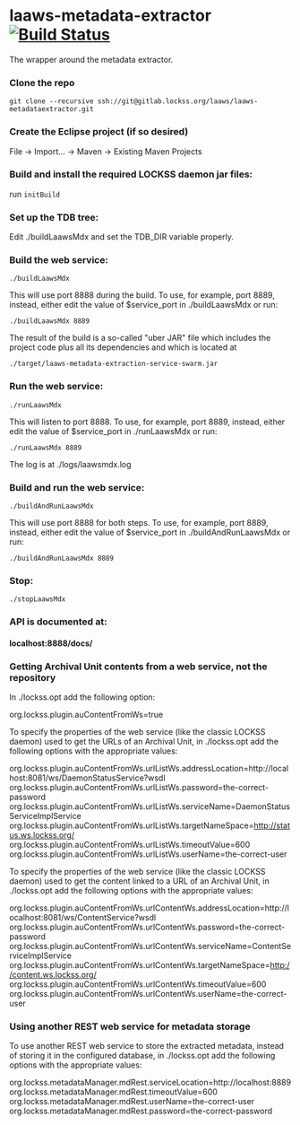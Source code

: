 <!--
Copyright (c) 2016-2017 Board of Trustees of Leland Stanford Jr. University,
all rights reserved.

Permission is hereby granted, free of charge, to any person obtaining a copy
of this software and associated documentation files (the "Software"), to deal
in the Software without restriction, including without limitation the rights
to use, copy, modify, merge, publish, distribute, sublicense, and/or sell
copies of the Software, and to permit persons to whom the Software is
furnished to do so, subject to the following conditions:

The above copyright notice and this permission notice shall be included in
all copies or substantial portions of the Software.

THE SOFTWARE IS PROVIDED "AS IS", WITHOUT WARRANTY OF ANY KIND, EXPRESS OR
IMPLIED, INCLUDING BUT NOT LIMITED TO THE WARRANTIES OF MERCHANTABILITY,
FITNESS FOR A PARTICULAR PURPOSE AND NONINFRINGEMENT.  IN NO EVENT SHALL
STANFORD UNIVERSITY BE LIABLE FOR ANY CLAIM, DAMAGES OR OTHER LIABILITY,
WHETHER IN AN ACTION OF CONTRACT, TORT OR OTHERWISE, ARISING FROM, OUT OF OR
IN CONNECTION WITH THE SOFTWARE OR THE USE OR OTHER DEALINGS IN THE SOFTWARE.

Except as contained in this notice, the name of Stanford University shall not
be used in advertising or otherwise to promote the sale, use or other dealings
in this Software without prior written authorization from Stanford University.
--> 
# laaws-metadata-extractor [![Build Status](https://travis-ci.org/lockss/laaws-metadata-extractor.svg?branch=master)](https://travis-ci.org/lockss/laaws-metadata-extractor)
The wrapper around the metadata extractor.

### Clone the repo
`git clone --recursive ssh://git@gitlab.lockss.org/laaws/laaws-metadataextractor.git`

### Create the Eclipse project (if so desired)
File -> Import... -> Maven -> Existing Maven Projects

### Build and install the required LOCKSS daemon jar files:
run `initBuild`

### Set up the TDB tree:
Edit ./buildLaawsMdx and set the TDB_DIR variable properly.

### Build the web service:
`./buildLaawsMdx`

This will use port 8888 during the build. To use, for example, port 8889,
instead, either edit the value of $service_port in ./buildLaawsMdx or run:

`./buildLaawsMdx 8889`

The result of the build is a so-called "uber JAR" file which includes the
project code plus all its dependencies and which is located at

`./target/laaws-metadata-extraction-service-swarm.jar`

### Run the web service:
`./runLaawsMdx`

This will listen to port 8888. To use, for example, port 8889, instead, either
edit the value of $service_port in ./runLaawsMdx or run:

`./runLaawsMdx 8889`

The log is at ./logs/laawsmdx.log

### Build and run the web service:
`./buildAndRunLaawsMdx`

This will use port 8888 for both steps. To use, for example, port 8889, instead,
either edit the value of $service_port in ./buildAndRunLaawsMdx or run:

`./buildAndRunLaawsMdx 8889`

### Stop:
`./stopLaawsMdx`

### API is documented at:
#### localhost:8888/docs/

### Getting Archival Unit contents from a web service, not the repository
In ./lockss.opt add the following option:

org.lockss.plugin.auContentFromWs=true

To specify the properties of the web service (like the classic LOCKSS daemon)
used to get the URLs of an Archival Unit, in ./lockss.opt add the following
options with the appropriate values:

org.lockss.plugin.auContentFromWs.urlListWs.addressLocation=http://localhost:8081/ws/DaemonStatusService?wsdl
org.lockss.plugin.auContentFromWs.urlListWs.password=the-correct-password
org.lockss.plugin.auContentFromWs.urlListWs.serviceName=DaemonStatusServiceImplService
org.lockss.plugin.auContentFromWs.urlListWs.targetNameSpace=http://status.ws.lockss.org/
org.lockss.plugin.auContentFromWs.urlListWs.timeoutValue=600
org.lockss.plugin.auContentFromWs.urlListWs.userName=the-correct-user

To specify the properties of the web service (like the classic LOCKSS daemon)
used to get the content linked to a URL of an Archival Unit, in ./lockss.opt add
the following options with the appropriate values:

org.lockss.plugin.auContentFromWs.urlContentWs.addressLocation=http://localhost:8081/ws/ContentService?wsdl
org.lockss.plugin.auContentFromWs.urlContentWs.password=the-correct-password
org.lockss.plugin.auContentFromWs.urlContentWs.serviceName=ContentServiceImplService
org.lockss.plugin.auContentFromWs.urlContentWs.targetNameSpace=http://content.ws.lockss.org/
org.lockss.plugin.auContentFromWs.urlContentWs.timeoutValue=600
org.lockss.plugin.auContentFromWs.urlContentWs.userName=the-correct-user

### Using another REST web service for metadata storage
To use another REST web service to store the extracted metadata, instead of
storing it in the configured database, in ./lockss.opt add the following options
with the appropriate values:

org.lockss.metadataManager.mdRest.serviceLocation=http://localhost:8889
org.lockss.metadataManager.mdRest.timeoutValue=600
org.lockss.metadataManager.mdRest.userName=the-correct-user
org.lockss.metadataManager.mdRest.password=the-correct-password
